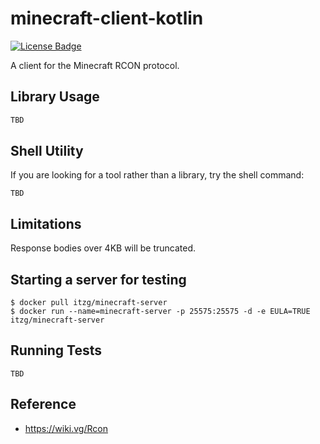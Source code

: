 # minecraft-client-kotlin

[![License Badge]][License]

A client for the Minecraft RCON protocol.

## Library Usage

```kotlin
TBD
```

## Shell Utility

If you are looking for a tool rather than a library, try the shell command:

```
TBD
```

## Limitations

Response bodies over 4KB will be truncated.

## Starting a server for testing

```
$ docker pull itzg/minecraft-server
$ docker run --name=minecraft-server -p 25575:25575 -d -e EULA=TRUE itzg/minecraft-server
```

## Running Tests

```
TBD
```

## Reference

- https://wiki.vg/Rcon

[License]: https://www.gnu.org/licenses/gpl-3.0
[License Badge]: https://img.shields.io/badge/License-GPLv3-blue.svg